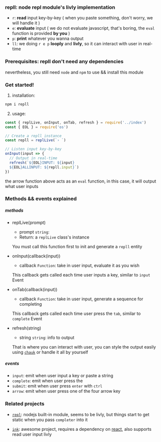 ### repll: node repl module's livly implementation

- `r`: **read** input key-by-key ( when you paste something, don't worry, we will handle it )
- `e`: **evaluate** input ( we do not evaluate javascript, that's boring, the `eval` function is provided **by you** )
- `p`: **print** whatever you wanna output
- `ll`: we doing `r e p` **looply** and **livly**, so it can interact with user in real-time

### Prerequisites: repll don't need any dependencies

nevertheless, you still need `node` and `npm` to use && install this module

### Get started!

1. installation:

```bash
npm i repll
```

2. usage:

```js
const { replLive, onInput, onTab, refresh } = require('../index')
const { EOL } = require('os')

// Create a repll instance
const repll = replLive(`› `)

// Listen input key-by-key
onInput(input => {
  // Output in real-time
  refresh(`${EOL}INPUT: ${input}
  ${EOL}ALLINPUT: ${repll.input}`)
})
```

the arrow function above acts as an `eval` function, in this case, it will output what user inputs

### Methods && events explained

##### methods

- replLive(prompt)

  - prompt `string`:
  - Return: a `replLive` class's instance

  You must call this function first to init and generate a `repll` entity

- onInput(callback(input))

  - callback `Function`: take in user input, evaluate it as you wish

  This callback gets called each time user inputs a key, similar to `input` Event

- onTab(callback(input))

  - callback `Function`: take in user input, generate a sequence for completing

  This callback gets called each time user press the `tab`, similar to `complete` Event

- refresh(string)

  - string `string`: info to output

  That is where you can interact with user, you can style the output easily using [`chauk`](https://github.com/chalk/chalk) or handle it all by yourself

##### events

- `input`: emit when user input a key or paste a string
- `complete`: emit when user press the
- `submit`: emit when user press `enter` with `ctrl`
- `arrow`: emit when user press one of the four arrow key

### Related projects

- [`repl`](https://nodejs.org/dist/latest-v15.x/docs/api/repl.html): nodejs built-in module, seems to be livly, but things start to get static when you pass `completer` into it

- [`ink`](https://github.com/vadimdemedes/ink): awesome project, requires a dependency on [react](https://github.com/facebook/react), also supports read user input livly
